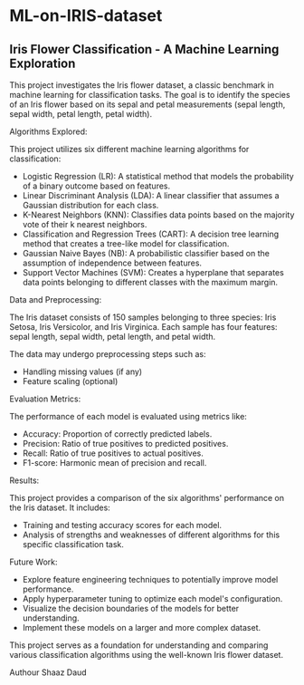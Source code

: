 # ML-on-IRIS-dataset
## Iris Flower Classification - A Machine Learning Exploration

This project investigates the Iris flower dataset, a classic benchmark in machine learning for classification tasks. The goal is to identify the species of an Iris flower based on its sepal and petal measurements (sepal length, sepal width, petal length, petal width). 

 Algorithms Explored: 

This project utilizes six different machine learning algorithms for classification:

*  Logistic Regression (LR):  A statistical method that models the probability of a binary outcome based on features.
*  Linear Discriminant Analysis (LDA):  A linear classifier that assumes a Gaussian distribution for each class.
*  K-Nearest Neighbors (KNN):  Classifies data points based on the majority vote of their k nearest neighbors.
*  Classification and Regression Trees (CART):  A decision tree learning method that creates a tree-like model for classification.
*  Gaussian Naive Bayes (NB):  A probabilistic classifier based on the assumption of independence between features.
*  Support Vector Machines (SVM):  Creates a hyperplane that separates data points belonging to different classes with the maximum margin.

 Data and Preprocessing: 

The Iris dataset consists of 150 samples belonging to three species: Iris Setosa, Iris Versicolor, and Iris Virginica. Each sample has four features: sepal length, sepal width, petal length, and petal width. 

The data may undergo preprocessing steps such as:

* Handling missing values (if any)
* Feature scaling (optional)

 Evaluation Metrics: 

The performance of each model is evaluated using metrics like:

*  Accuracy:  Proportion of correctly predicted labels.
*  Precision:  Ratio of true positives to predicted positives.
*  Recall:  Ratio of true positives to actual positives.
*  F1-score:  Harmonic mean of precision and recall.

 Results: 

This project provides a comparison of the six algorithms' performance on the Iris dataset. It includes:

* Training and testing accuracy scores for each model.
* Analysis of strengths and weaknesses of different algorithms for this specific classification task.

 Future Work: 

* Explore feature engineering techniques to potentially improve model performance.
* Apply hyperparameter tuning to optimize each model's configuration.
* Visualize the decision boundaries of the models for better understanding.
* Implement these models on a larger and more complex dataset.

This project serves as a foundation for understanding and comparing various classification algorithms using the well-known Iris flower dataset.

Authour Shaaz Daud
